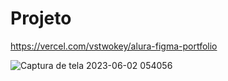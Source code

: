 # Projeto

https://vercel.com/vstwokey/alura-figma-portfolio

![Captura de tela 2023-06-02 054056](https://github.com/VStwokey/Alura-Figma/assets/124562961/4b9d6020-7fbe-4c42-b47f-aa9d54334ede)
